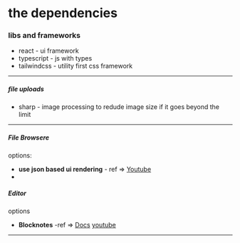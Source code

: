# the dependencies

### libs and frameworks
- react - ui framework
- typescript - js with types
- tailwindcss - utility first css framework


---

##### file uploads 

- sharp - image processing to redude image size if it goes beyond the limit



---



##### File Browsere



options:
- **use json based ui rendering** - ref => [Youtube](https://youtu.be/MosLKXa0VOM?si=JHOwsoyyifXuk0r-)
- 

##### Editor

options
- **Blocknotes** -ref => [Docs](https://www.blocknotejs.org/docs)
                         [youtube](https://youtu.be/FspnnTtVJdk?si=LhKOjsgZ-JwTCMe_)


---

